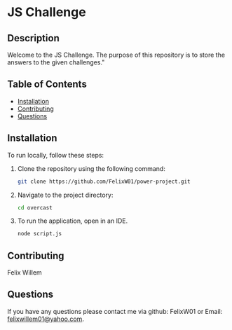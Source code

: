 # JS Challenge

## Description
Welcome to the JS Challenge. The purpose of this repository is to store the answers to the given challenges."

## Table of Contents
- [Installation](#installation)
- [Contributing](#contributing)
- [Questions](#questions)

## Installation
To run locally, follow these steps:

1. Clone the repository using the following command:
    ```bash
    git clone https://github.com/FelixW01/power-project.git
    ```

2. Navigate to the project directory:
    ```bash
    cd overcast
    ```
    
3. To run the application, open in an IDE.
    ```bash
    node script.js
    ```

## Contributing
Felix Willem
## Questions
If you have any questions please contact me via github: FelixW01 or Email: felixwillem01@yahoo.com.
